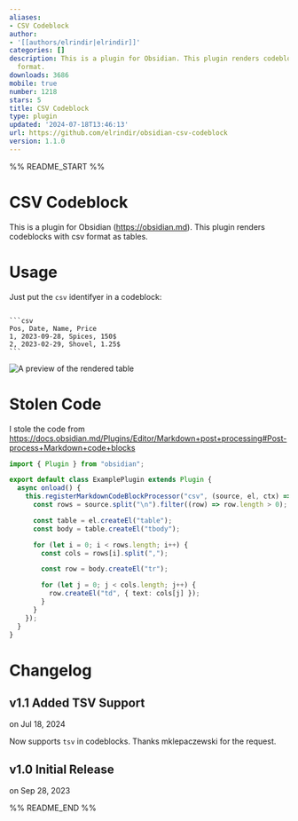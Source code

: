 ```yaml
---
aliases:
- CSV Codeblock
author:
- '[[authors/elrindir|elrindir]]'
categories: []
description: This is a plugin for Obsidian. This plugin renders codeblocks with csv
  format.
downloads: 3686
mobile: true
number: 1218
stars: 5
title: CSV Codeblock
type: plugin
updated: '2024-07-18T13:46:13'
url: https://github.com/elrindir/obsidian-csv-codeblock
version: 1.1.0
---
```


%% README_START %%

# CSV Codeblock

This is a plugin for Obsidian (https://obsidian.md). This plugin renders codeblocks with csv format as tables.

# Usage

Just put the `csv` identifyer in a codeblock:

`````

```csv
Pos, Date, Name, Price
1, 2023-09-28, Spices, 150$
2, 2023-02-29, Shovel, 1.25$
```

`````

![A preview of the rendered table](https://github.com/elrindir/obsidian-csv-codeblock/blob/master/rendered_table.png)


# Stolen Code

I stole the code from https://docs.obsidian.md/Plugins/Editor/Markdown+post+processing#Post-process+Markdown+code+blocks

```ts
import { Plugin } from "obsidian";

export default class ExamplePlugin extends Plugin {
  async onload() {
    this.registerMarkdownCodeBlockProcessor("csv", (source, el, ctx) => {
      const rows = source.split("\n").filter((row) => row.length > 0);

      const table = el.createEl("table");
      const body = table.createEl("tbody");

      for (let i = 0; i < rows.length; i++) {
        const cols = rows[i].split(",");

        const row = body.createEl("tr");

        for (let j = 0; j < cols.length; j++) {
          row.createEl("td", { text: cols[j] });
        }
      }
    });
  }
}
```

# Changelog

## v1.1 Added TSV Support
on Jul 18, 2024

Now supports `tsv` in codeblocks. Thanks mklepaczewski for the request.


## v1.0 Initial Release
on Sep 28, 2023



%% README_END %%